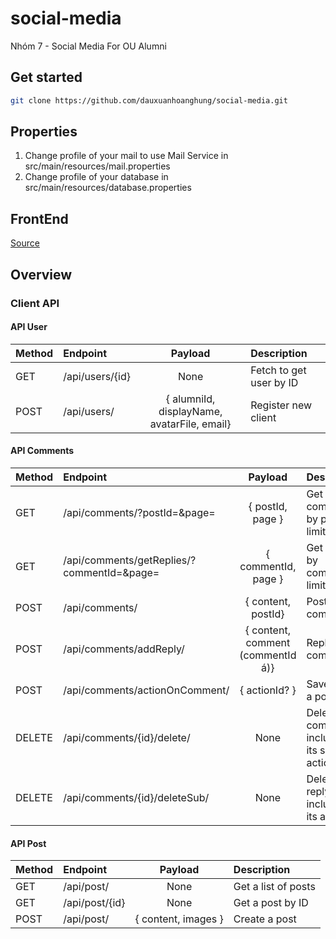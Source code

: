 # social-media

Nhóm 7 - Social Media For OU Alumni

## Get started

```bash
git clone https://github.com/dauxuanhoanghung/social-media.git
```

## Properties

1. Change profile of your mail to use Mail Service in src/main/resources/mail.properties
1. Change profile of your database in src/main/resources/database.properties

## FrontEnd

[Source](https://github.com/chuongdinh59/social-app)

## Overview

### Client API

#### API User

| Method   | Endpoint                       | Payload       | Description   |
| :---     | :---                           |   :----:      | :---          |
| GET      | /api/users/{id}                | None          | Fetch to get user by ID |
| POST     | /api/users/                    | { alumniId, displayName, avatarFile, email} | Register new client |

#### API Comments

| Method   | Endpoint                       | Payload       | Description   |
| :---     | :---                           |   :----:      | :---          |
| GET      | /api/comments/?postId=&page=   | { postId, page } | Get comments by post, limit 5 |
| GET      | /api/comments/getReplies/?commentId=&page= | { commentId, page } | Get replies by comment, limit 5 |
| POST     | /api/comments/                 | { content, postId}                          | Post a comment      |
| POST     | /api/comments/addReply/        | { content, comment (commentId á)}           | Reply a comment     |
| POST     | /api/comments/actionOnComment/ | { actionId? }                               | Save action a post  |
| DELETE   | /api/comments/{id}/delete/     | None          | Delete a comment, including all its sub, actions  |
| DELETE   | /api/comments/{id}/deleteSub/  | None          | Delete a reply, including all its actions |

#### API Post

| Method   | Endpoint                       | Payload       | Description   |
| :---     | :---                           |   :----:      | :---          |
| GET      | /api/post/                     | None          | Get a list of posts |
| GET      | /api/post/{id}                 | None          | Get a post by ID    |
| POST     | /api/post/                     | { content, images }                          | Create a post |

